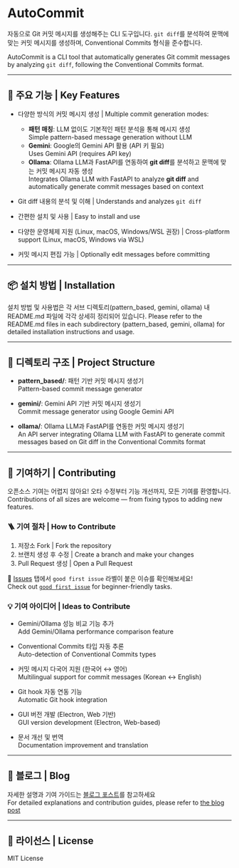 # AutoCommit

자동으로 Git 커밋 메시지를 생성해주는 CLI 도구입니다. `git diff`를 분석하여 문맥에 맞는 커밋 메시지를 생성하며, Conventional Commits 형식을 준수합니다. 

AutoCommit is a CLI tool that automatically generates Git commit messages by analyzing `git diff`, following the Conventional Commits format.

---

## 🔧 주요 기능 | Key Features

- 다양한 방식의 커밋 메시지 생성 | Multiple commit generation modes:

  - **패턴 매칭**: LLM 없이도 기본적인 패턴 분석을 통해 메시지 생성  
    Simple pattern-based message generation without LLM
  - **Gemini**: Google의 Gemini API 활용 (API 키 필요)  
    Uses Gemini API (requires API key)
  - **Ollama**: Ollama LLM과 FastAPI를 연동하여 **git diff**를 분석하고 문맥에 맞는 커밋 메시지 자동 생성  
    Integrates Ollama LLM with FastAPI to analyze **git diff** and automatically generate commit messages based on context

- Git diff 내용의 분석 및 이해 | Understands and analyzes `git diff`
- 간편한 설치 및 사용 | Easy to install and use
- 다양한 운영체제 지원 (Linux, macOS, Windows/WSL 권장) | Cross-platform support (Linux, macOS, Windows via WSL)
- 커밋 메시지 편집 가능 | Optionally edit messages before committing

---

## 📦 설치 방법 | Installation

설치 방법 및 사용법은 각 서브 디렉토리(pattern_based, gemini, ollama) 내 README.md 파일에 각각 상세히 정리되어 있습니다.
Please refer to the README.md files in each subdirectory (pattern_based, gemini, ollama) for detailed installation instructions and usage.

---

## 📁 디렉토리 구조 | Project Structure
- **pattern_based/**: 패턴 기반 커밋 메시지 생성기  
  Pattern-based commit message generator
  
- **gemini/**: Gemini API 기반 커밋 메시지 생성기  
  Commit message generator using Google Gemini API
- **ollama/**: Ollama LLM과 FastAPI를 연동한 커밋 메시지 생성기  
  An API server integrating Ollama LLM with FastAPI to generate commit messages based on Git diff in the Conventional Commits format

---

## 🤝 기여하기 | Contributing

오픈소스 기여는 어렵지 않아요! 오타 수정부터 기능 개선까지, 모든 기여를 환영합니다.  
Contributions of all sizes are welcome — from fixing typos to adding new features.

### 🪜 기여 절차 | How to Contribute

1. 저장소 Fork | Fork the repository
2. 브랜치 생성 후 수정 | Create a branch and make your changes
3. Pull Request 생성 | Open a Pull Request

🔎 [Issues](https://github.com/liminteger/auto-commit-message/issues) 탭에서 `good first issue` 라벨이 붙은 이슈를 확인해보세요!  
Check out [`good first issue`](https://github.com/liminteger/auto-commit-message/issues?q=is%3Aissue+is%3Aopen+label%3A%22good+first+issue%22) for beginner-friendly tasks.

### 💡 기여 아이디어 | Ideas to Contribute

- Gemini/Ollama 성능 비교 기능 추가   
  Add Gemini/Ollama performance comparison feature

- Conventional Commits 타입 자동 추론   
  Auto-detection of Conventional Commits types

- 커밋 메시지 다국어 지원 (한국어 ↔ 영어)   
  Multilingual support for commit messages (Korean ↔ English)

- Git hook 자동 연동 기능   
  Automatic Git hook integration

- GUI 버전 개발 (Electron, Web 기반)   
  GUI version development (Electron, Web-based)

- 문서 개선 및 번역   
  Documentation improvement and translation

---

## 📢 블로그 | Blog

자세한 설명과 기여 가이드는 [블로그 포스트](https://liminteger.github.io/open%20source/github/project/2025/05/16/auto-commit-message-contribution/)를 참고하세요   
For detailed explanations and contribution guides, please refer to [the blog post](https://liminteger.github.io/open%20source/github/project/2025/05/16/auto-commit-message-contribution/)  

---

## 📄 라이선스 | License

MIT License

